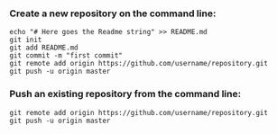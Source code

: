 ### Create a new repository on the command line:

```
echo "# Here goes the Readme string" >> README.md
git init
git add README.md
git commit -m "first commit"
git remote add origin https://github.com/username/repository.git
git push -u origin master
```

### Push an existing repository from the command line:

```
git remote add origin https://github.com/username/repository.git
git push -u origin master
```
